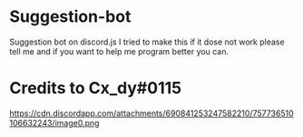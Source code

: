 # Suggestion-bot
Suggestion bot on discord.js
I tried to make this if it dose not work  please tell me and if you want to help me program better you can.
# Credits to Cx_dy#0115
https://cdn.discordapp.com/attachments/690841253247582210/757736510106632243/image0.png
